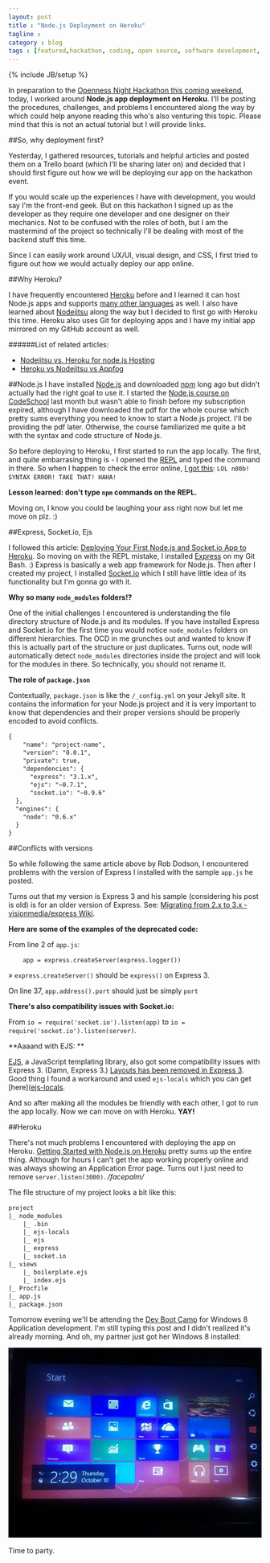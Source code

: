 ```yaml
---
layout: post
title : "Node.js Deployment on Heroku"
tagline : 
category : blog
tags : [featured,hackathon, coding, open source, software development, node.js, heroku, socket.io, express, ejs]
---
```

{% include JB/setup %}

In preparation to the [Openness Night Hackathon this coming weekend](/blog/openness-night-24-hour-hackathon/), today, I worked around **Node.js app deployment on Heroku**. I'll be posting the procedures, challenges, and problems I encountered along the way by which could help anyone reading this who's also venturing this topic. Please mind that this is not an actual tutorial but I will provide links.

##So, why deployment first?

Yesterday, I gathered resources, tutorials and helpful articles and posted them on a Trello board (which I'll be sharing later on) and decided that I should first figure out how we will be deploying our app on the hackathon event.

If you would scale up the experiences I have with development, you would say I'm the front-end geek. But on this hackathon I signed up as the developer as they require one developer and one designer on their mechanics. Not to be confused with the roles of both, but I am the mastermind of the project so technically I'll be dealing with most of the backend stuff this time.

Since I can easily work around UX/UI, visual design, and CSS, I first tried to figure out how we would actually deploy our app online.

##Why Heroku?

I have frequently encountered [Heroku](https://www.heroku.com/) before and I learned it can host Node.js apps and supports [many other languages](https://devcenter.heroku.com/categories/language-support) as well. I also have learned about [Nodejitsu](https://www.nodejitsu.com/) along the way but I decided to first go with Heroku this time. Heroku also uses Git for deploying apps and I have my initial app mirrored on my GitHub account as well. 

######List of related articles:
- [Nodejitsu vs. Heroku for node.js Hosting](http://www.codebudo.com/2012/05/nodejitsu-vs-heroku-for-node-js-hosting/)
- [Heroku vs Nodejitsu vs Appfog](http://adamnengland.wordpress.com/2013/07/08/heroku-vs-nodejitsu-vs-appfog/)


##Node.js
I have installed [Node.js](http://nodejs.org/) and downloaded [npm](https://npmjs.org/) long ago but didn't actually had the right goal to use it. I started the [Node.js course on CodeSchool](https://trello.com/c/hqmSl9iK/5-real-time-web-with-node-js) last month but wasn't able to finish before my subscription expired, although I have downloaded the pdf for the whole course which pretty sums everything you need to know to start a Node.js project. I'll be providing the pdf later. Otherwise, the course familiarized me quite a bit with the syntax and code structure of Node.js.

So before deploying to Heroku, I first started to run the app locally. The first, and quite embarrasing thing is - I opened the [REPL](http://nodejs.org/api/repl.html) and typed the command in there. So when I happen to check the error online, [I got this](https://github.com/joyent/node/issues/2931): <code>LOL n00b! SYNTAX ERROR! TAKE THAT! HAHA!</code>

**Lesson learned: don't type <code>npm</code> commands on the REPL.**

Moving on, I know you could be laughing your ass right now but let me move on plz. :)

##Express, Socket.io, Ejs

I followed this article: [Deploying Your First Node.js and Socket.io App to Heroku](http://robdodson.me/blog/2012/06/04/deploying-your-first-node-dot-js-and-socket-dot-io-app-to-heroku/). So moving on with the REPL mistake, I installed [Express](http://expressjs.com/) on my Git Bash. :) Express is basically a web app framework for Node.js. Then after I created my project, I installed [Socket.io](http://socket.io/) which I still have little idea of its functionality but I'm gonna go with it.

**Why so many <code>node_modules</code> folders!?**

One of the initial challenges I encountered is understanding the file directory structure of Node.js and its modules. If you have installed Express and Socket.io for the first time you would notice <code>node_modules</code> folders on different hierarchies. The OCD in me grunches out and wanted to know if this is actually part of the structure or just duplicates. Turns out, node will automatically detect <code>node_modules</code> directories inside the project and will look for the modules in there. So technically, you should not rename it.

**The role of <code>package.json</code>** 

Contextually, <code>package.json</code> is like the <code>/_config.yml</code> on your Jekyll site. It contains the information for your Node.js project and it is very important to know that dependencies and their proper versions should be properly encoded to avoid conflicts.

	{
	    "name": "project-name",
	    "version": "0.0.1",
	    "private": true,
	    "dependencies": {
	      "express": "3.1.x",
	      "ejs": "~0.7.1",
	      "socket.io": "~0.9.6"
	  },
	  "engines": {
	    "node": "0.6.x"
	  }
	}

##Conflicts with versions

So while following the same article above by Rob Dodson, I encountered problems with the version of Express I installed with the sample <code>app.js</code> he posted.

Turns out that my version is Express 3 and his sample (considering his post is old) is for an older version of Express. See: [Migrating from 2.x to 3.x - visionmedia/express Wiki](https://github.com/visionmedia/express/wiki/Migrating-from-2.x-to-3.x).

**Here are some of the examples of the deprecated code:**

From line 2 of <code>app.js</code>: 

		app = express.createServer(express.logger())


&raquo; <code>express.createServer()</code> should be <code>express()</code> on Express 3.

On line 37, <code>app.address().port</code> should just be simply <code>port</code>

**There's also compatibility issues with Socket.io:**

From <code>io = require('socket.io').listen(app)</code> to <code>io = require('socket.io').listen(server)</code>.

**Aaaand with EJS: **

[EJS](http://embeddedjs.com/), a JavaScript templating library, also got some compatibility issues with Express 3. (Damn, Express 3.) [Layouts has been removed in Express 3](http://stackoverflow.com/questions/12616694/layouts-in-express-3-and-ejs). Good thing I found a workaround and used <code>ejs-locals</code> which you can get [here]([ejs-locals](https://github.com/RandomEtc/ejs-locals). 

And so after making all the modules be friendly with each other, I got to run the app locally. Now we can move on with Heroku. **YAY!**

##Heroku

There's not much problems I encountered with deploying the app on Heroku. [Getting Started with Node.js on Heroku](https://devcenter.heroku.com/articles/getting-started-with-nodejs) pretty sums up the entire thing. Although for hours I can't get the app working properly online and was always showing an Application Error page. Turns out I just need to remove <code>server.listen(3000)</code>. _/facepalm/_

The file structure of my project looks a bit like this:

	project
	|_ node_modules
		|_ .bin
		|_ ejs-locals
		|_ ejs
		|_ express
		|_ socket.io
	|_ views
		|_ boilerplate.ejs
		|_ index.ejs
	|_ Procfile
	|_ app.js
	|_ package.json



Tomorrow evening we'll be attending the [Dev Boot Camp](https://opennessnighthackbootcamp.eventbrite.com/) for Windows 8 Application development. I'm still typing this post and I didn't realized it's already morning. And oh, my partner just got her Windows 8 installed:

![Windows 8](/assets/images/posts/2013/windows-8-screenshot.jpg) 

Time to party.